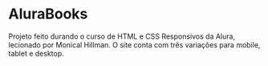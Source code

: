 # AluraBooks
Projeto feito durando o curso de HTML e CSS Responsivos da Alura, lecionado por Monical Hillman. O site conta com três variações para mobile, tablet e desktop.

